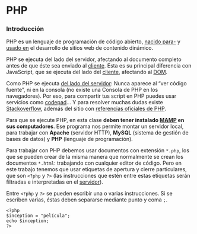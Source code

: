# PHP

### Introducción

PHP es un lenguaje de programación de código abierto, [nacido para-](http://php.net/manual/es/history.php.php) y [usado en](http://spectrum.ieee.org/computing/software/the-2016-top-programming-languages) el desarrollo de sitios web de contenido dinámico. 

PHP se ejecuta del lado del servidor, afectando al documento completo antes de que éste sea enviado al [cliente](https://es.wikipedia.org/wiki/Cliente_(inform%C3%A1tica)). Esta es su principal diferencia con JavaScript, que se ejecuta del lado del [cliente](https://es.wikipedia.org/wiki/Cliente_(inform%C3%A1tica)), afectando al [DOM](https://developer.mozilla.org/es/docs/Referencia_DOM_de_Gecko/Introducci%C3%B3n#DOM_y_JavaScript).

Como PHP se ejecuta [del lado del servidor](https://es.wikipedia.org/wiki/Script_del_lado_del_servidor): Nunca aparece al “ver código fuente”, ni en la consola (no existe una Consola de PHP en los navegadores). Por eso, para compartir tus script en PHP puedes usar servicios como [codepad](http://codepad.org/)… Y para resolver muchas dudas existe [Stackoverflow](http://stackoverflow.com/questions/tagged/php), además del sitio con [referencias oficiales de PHP](http://php.net/manual/es/langref.php).

Para que se ejecute PHP, en esta clase **deben tener instalado [MAMP](https://www.mamp.info/en/) en sus computadores**. Ese programa nos permite montar un servidor local, para trabajar con **Apache** (servidor HTTP), **MySQL** (sistema de gestión de bases de datos) y **PHP** (lenguaje de programación).

Para trabajar con PHP debemos usar documentos con extensión `*.php`, los que se pueden crear de la misma manera que normalmente se crean los documentos `*.html`: trabajando con cualquier editor de código. Pero en este trabajo tenemos que usar etiquetas de apertura y cierre particulares, que son `<?php` y `?>` (las instrucciones que estén entre estas etiquetas serán filtradas e interpretadas en el [servidor](https://es.wikipedia.org/wiki/Servidor)).

Entre `<?php` y `?>` se pueden escribir una o varias instrucciones. Si se escriben varias, éstas deben separarse mediante punto y coma `;`.

```
<?php 
$inception = "película";
echo $inception;
?>
```
